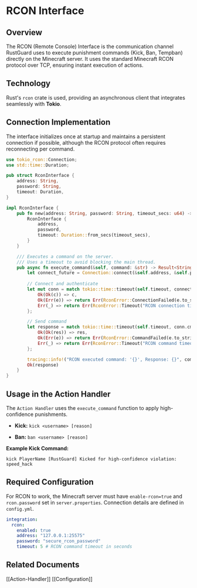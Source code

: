 # RCON Interface

## Overview

The RCON (Remote Console) Interface is the communication channel RustGuard uses to execute punishment commands (Kick, Ban, Tempban) directly on the Minecraft server. It uses the standard Minecraft RCON protocol over TCP, ensuring instant execution of actions.

## Technology

Rust's `rcon` crate is used, providing an asynchronous client that integrates seamlessly with **Tokio**.

## Connection Implementation

The interface initializes once at startup and maintains a persistent connection if possible, although the RCON protocol often requires reconnecting per command.

```rust
use tokio_rcon::Connection;
use std::time::Duration;

pub struct RconInterface {
    address: String,
    password: String,
    timeout: Duration,
}

impl RconInterface {
    pub fn new(address: String, password: String, timeout_secs: u64) -> Self {
        RconInterface {
            address,
            password,
            timeout: Duration::from_secs(timeout_secs),
        }
    }

    /// Executes a command on the server.
    /// Uses a timeout to avoid blocking the main thread.
    pub async fn execute_command(&self, command: &str) -> Result<String, RconError> {
        let connect_future = Connection::connect(&self.address, &self.password);
        
        // Connect and authenticate
        let mut conn = match tokio::time::timeout(self.timeout, connect_future).await {
            Ok(Ok(c)) => c,
            Ok(Err(e)) => return Err(RconError::ConnectionFailed(e.to_string())),
            Err(_) => return Err(RconError::Timeout("RCON connection timeout".to_string())),
        };

        // Send command
        let response = match tokio::time::timeout(self.timeout, conn.cmd(command)).await {
            Ok(Ok(res)) => res,
            Ok(Err(e)) => return Err(RconError::CommandFailed(e.to_string())),
            Err(_) => return Err(RconError::Timeout("RCON command timeout".to_string())),
        };

        tracing::info!("RCON executed command: '{}', Response: {}", command, response);
        Ok(response)
    }
}
```

## Usage in the Action Handler

The `Action Handler` uses the `execute_command` function to apply high-confidence punishments.

- **Kick:** `kick <username> [reason]`
    
- **Ban:** `ban <username> [reason]`
    

**Example Kick Command:**

```
kick PlayerName [RustGuard] Kicked for high-confidence violation: speed_hack
```

## Required Configuration

For RCON to work, the Minecraft server must have `enable-rcon=true` and `rcon.password` set in `server.properties`. Connection details are defined in `config.yml`.

```yaml
integration:
  rcon:
    enabled: true
    address: "127.0.0.1:25575"
    password: "secure_rcon_password"
    timeout: 5 # RCON command timeout in seconds
```

## Related Documents

[[Action-Handler]] 
[[Configuration]] 
